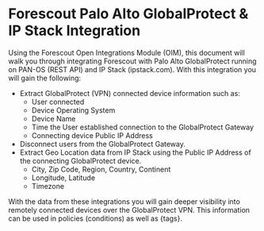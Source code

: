 # Forescout Palo Alto GlobalProtect & IP Stack Integration

Using the Forescout Open Integrations Module (OIM), this document will walk you through integrating Forescout with 
Palo Alto GlobalProtect running on PAN-OS (REST API) and IP Stack (ipstack.com). With this integration you will gain the following:


- Extract GlobalProtect (VPN) connected device information such as:
	- User connected
	- Device Operating System
	- Device Name
	- Time the User established connection to the GlobalProtect Gateway
	- Connecting device Public IP Address
- Disconnect users from the GlobalProtect Gateway.
- Extract Geo Location data from IP Stack using the Public IP Address of the connecting GlobalProtect device.
	- City, Zip Code, Region, Country, Continent 
	- Longitude, Latitude
	- Timezone

With the data from these integrations you will gain deeper visibility into remotely connected devices over 
the GlobalProtect VPN. This information can be used in policies (conditions) as well as {tags}. 
